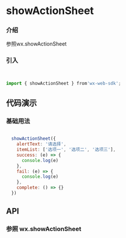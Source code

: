 # showActionSheet

### 介绍

参照wx.showActionSheet

### 引入

```js


import { showActionSheet } from'wx-web-sdk';


```

## 代码演示

### 基础用法

```js

  showActionSheet({
    alertText: '请选择',
    itemList: ['选项一', '选项二', '选项三'],
    success: (e) => {
      console.log(e)
    },
    fail: (e) => {
      console.log(e)
    },
    complete: () => {}
  })

```

## API

### 参照 wx.showActionSheet

